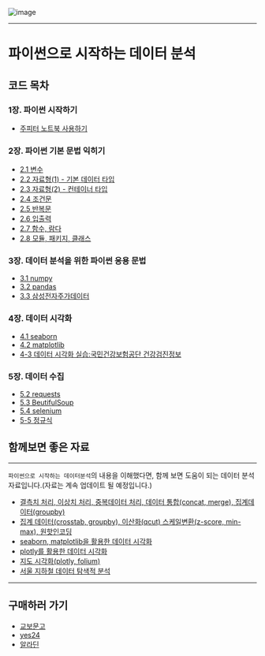 ![image](https://user-images.githubusercontent.com/64074707/213380964-f623a3bd-678f-4893-9163-0b1e86f19753.png)

----
# 파이썬으로 시작하는 데이터 분석
## 코드 목차
### 1장. 파이썬 시작하기
- [주피터 노트북 사용하기](https://github.com/zzhining/python_data_basic/blob/main/1%E1%84%8C%E1%85%A1%E1%86%BC/01_jupyter_notebook.ipynb)

### 2장. 파이썬 기본 문법 익히기
- [2.1 변수](https://github.com/zzhining/python_data_basic/blob/main/2%EC%9E%A5/02_01_%EB%B3%80%EC%88%98.ipynb)
- [2.2 자료형(1) - 기본 데이터 타입](https://github.com/zzhining/python_data_basic/blob/main/2%EC%9E%A5/02_02_%EC%9E%90%EB%A3%8C%ED%98%95(1).ipynb)
- [2.3 자료형(2) - 컨테이너 타입](https://github.com/zzhining/python_data_basic/blob/main/2%EC%9E%A5/02_03_%EC%9E%90%EB%A3%8C%ED%98%95(2)%20-%20%EC%BB%A8%ED%85%8C%EC%9D%B4%EB%84%88%20%ED%83%80%EC%9E%85.ipynb)
- [2.4 조건문](https://github.com/zzhining/python_data_basic/blob/main/2%EC%9E%A5/02_04_%EC%A1%B0%EA%B1%B4%EB%AC%B8.ipynb)
- [2.5 반복문](https://github.com/zzhining/python_data_basic/blob/main/2%EC%9E%A5/02_05_%EB%B0%98%EB%B3%B5%EB%AC%B8.ipynb)
- [2.6 입출력](https://github.com/zzhining/python_data_basic/blob/main/2%EC%9E%A5/02_06_%EC%9E%85%EC%B6%9C%EB%A0%A5.ipynb)
- [2.7 함수, 람다](https://github.com/zzhining/python_data_basic/blob/main/2%EC%9E%A5/02_07_%ED%95%A8%EC%88%98_%EB%9E%8C%EB%8B%A4.ipynb)
- [2.8 모듈, 패키지, 클래스](https://github.com/zzhining/python_data_basic/blob/main/2%EC%9E%A5/02_08_%EB%AA%A8%EB%93%88_%ED%81%B4%EB%9E%98%EC%8A%A4_%ED%8C%A8%ED%82%A4%EC%A7%80.ipynb)


### 3장. 데이터 분석을 위한 파이썬 응용 문법
- [3.1 numpy](https://github.com/zzhining/python_data_basic/blob/main/3%EC%9E%A5/03_01_numpy.ipynb)
- [3.2 pandas](https://github.com/zzhining/python_data_basic/blob/main/3%EC%9E%A5/03_02_pandas.ipynb)
- [3.3 삼성전자주가데이터](https://github.com/zzhining/python_data_basic/blob/main/3%EC%9E%A5/03_03_%EC%8B%A4%EC%8A%B5-%EC%82%BC%EC%84%B1%EC%A0%84%EC%9E%90%EC%A3%BC%EA%B0%80%EB%8D%B0%EC%9D%B4%ED%84%B0_%EC%88%98%EC%A0%95.ipynb)


### 4장. 데이터 시각화
- [4.1 seaborn](https://github.com/zzhining/python_data_basic/blob/main/4%EC%9E%A5/04_01_seaborn.ipynb)
- [4.2 matplotlib]()
- [4-3 데이터 시각화 실습:국민건강보험공단 건강검진정보](https://github.com/zzhining/python_data_basic/blob/main/4%EC%9E%A5/04_03_%EB%8D%B0%EC%9D%B4%ED%84%B0%EC%8B%9C%EA%B0%81%ED%99%94%EC%8B%A4%EC%8A%B5.ipynb)


### 5장. 데이터 수집
- [5.2 requests](https://github.com/zzhining/python_data_basic/blob/main/5%EC%9E%A5/05_02_requests.ipynb)
- [5.3 BeutifulSoup](https://github.com/zzhining/python_data_basic/blob/main/5%EC%9E%A5/05_03_BeautifulSoup.ipynb)
- [5.4 selenium](https://github.com/zzhining/python_data_basic/blob/main/5%EC%9E%A5/05_04_selenium.ipynb)
- [5-5 정규식](https://github.com/zzhining/python_data_basic/blob/main/5%EC%9E%A5/05_05_%EC%A0%95%EA%B7%9C%EC%8B%9D.ipynb)


## 함께보면 좋은 자료
----

 `파이썬으로 시작하는 데이터분석`의 내용을 이해했다면, 함께 보면 도움이 되는 데이터 분석 자료입니다.(자료는 계속 업데이트 될 예정입니다.)

- [결측치 처리, 이상치 처리, 중복데이터 처리, 데이터 통합(concat, merge), 집계데이터(groupby)](https://github.com/zzhining/public_data_analysis/blob/main/w02_data_preprocessing.ipynb)
- [집계 데이터(crosstab, groupby), 이산화(qcut) 스케일변환(z-score, min-max), 원핫인코딩](https://github.com/zzhining/public_data_analysis/blob/main/w03_data_preprocessing.ipynb)
- [seaborn, matplotlib을 활용한 데이터 시각화](https://github.com/zzhining/public_data_analysis/blob/main/w04_data_visualization.ipynb)
- [plotly를 활용한 데이터 시각화](https://github.com/zzhining/public_data_analysis/blob/main/w05_data_visualization.ipynb)
- [지도 시각화(plotly, folium)](https://github.com/zzhining/public_data_analysis/blob/main/w06_map_data_visualization.ipynb)
- [서울 지하철 데이터 탐색적 분석](https://github.com/zzhining/public_data_analysis/blob/main/w07_seoul_subway_data_eda.ipynb)


----
## 구매하러 가기
- [교보문고](https://product.kyobobook.co.kr/detail/S000001985960)
- [yes24](http://www.yes24.com/Product/Goods/102578161)
- [알라딘](https://www.aladin.co.kr/shop/wproduct.aspx?ItemId=274968286)
